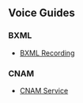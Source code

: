## Voice Guides

### BXML

* [BXML Recording](bxmlRecording.md)

### CNAM

* [CNAM Service](cnamService.md)
